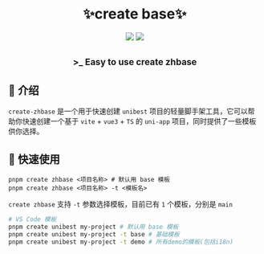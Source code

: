 <h1 align="center">✨create base✨</h1>

<p align="center">
    <a href="https://www.npmjs.com/package/create-zhbase"><img src="https://img.shields.io/npm/dm/create-zhbase?colorA=363a4f&colorB=f5a97f&style=for-the-badge"></a>
    <a href="https://www.npmjs.com/package/create-zhbase"><img src="https://img.shields.io/npm/v/create-zhbase?colorA=363a4f&colorB=a6da95&style=for-the-badge"></a>
</p>

<h2 align="center">
<sub>>_ Easy to use create zhbase</sub>
</h2>

## 📖 介绍

`create-zhbase` 是一个用于快速创建 `unibest` 项目的轻量脚手架工具，它可以帮助你快速创建一个基于 `vite` + `vue3` + `TS` 的 `uni-app` 项目，同时提供了一些模板供你选择。

## 🚤 快速使用

```shell
pnpm create zhbase <项目名称> # 默认用 base 模板
pnpm create zhbase <项目名称> -t <模板名>
```

`create zhbase` 支持 `-t` 参数选择模板，目前已有 `1` 个模板，分别是 `main`

```sh
# VS Code 模板
pnpm create unibest my-project # 默认用 base 模板
pnpm create unibest my-project -t base # 基础模板
pnpm create unibest my-project -t demo # 所有demo的模板(包括i18n)
```
